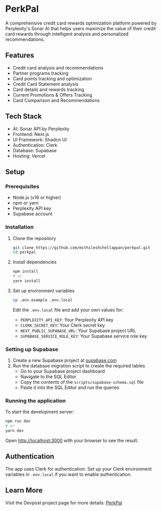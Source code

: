 # PerkPal

A comprehensive credit card rewards optimization platform powered by Perplexity's Sonar AI that helps users maximize the value of their credit card rewards through intelligent analysis and personalized recommendations.

## Features

- Credit card analysis and recommendations
- Partner programs tracking
- Card points tracking and optimization
- Credit Card Statement analysis
- Card details and rewards tracking
- Current Promotions & Offers Tracking
- Card Comparison and Recommendations

## Tech Stack

- AI: Sonar API by Perplexity
- Frontend: Next.js
- UI Framework: Shadcn UI
- Authentication: Clerk
- Database: Supabase
- Hosting: Vercel

## Setup

### Prerequisites

- Node.js (v16 or higher)
- npm or yarn
- Perplexity API key
- Supabase account

### Installation

1. Clone the repository
   ```bash
   git clone https://github.com/mithileshchellappan/perkpal.git
   cd perkpal
   ```

2. Install dependencies
   ```bash
   npm install
   # or
   yarn install
   ```

3. Set up environment variables
   ```bash
   cp .env.example .env.local
   ```
   Edit the `.env.local` file and add your own values for:
   - `PERPLEXITY_API_KEY`: Your Perplexity API key
   - `CLERK_SECRET_KEY`: Your Clerk secret key
   - `NEXT_PUBLIC_SUPABASE_URL`: Your Supabase project URL
   - `SUPABASE_SERVICE_ROLE_KEY`: Your Supabase service role key

### Setting up Supabase

1. Create a new Supabase project at [supabase.com](https://supabase.com)
2. Run the database migration script to create the required tables
   - Go to your Supabase project dashboard
   - Navigate to the SQL Editor
   - Copy the contents of the `scripts/supabase-schema.sql` file
   - Paste it into the SQL Editor and run the queries

### Running the application

To start the development server:

```bash
npm run dev
# or
yarn dev
```

Open [http://localhost:3000](http://localhost:3000) with your browser to see the result.

## Authentication

The app uses Clerk for authentication. Set up your Clerk environment variables in `.env.local` if you want to enable authentication.

## Learn More

Visit the Devpost project page for more details: [PerkPal](https://devpost.com/software/perkpal)
